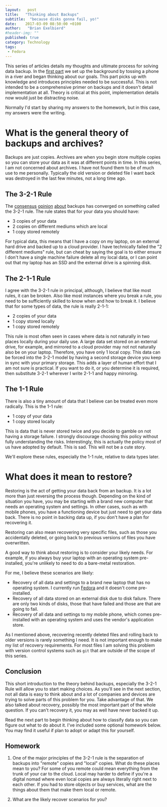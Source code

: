 ```yaml
---
layout:   post
title:   "Thinking about Backups"
subtitle:  "because disks gonna fail, yo!"
date:    2017-03-09 08:50:00 +0100
author:   "Brian Exelbierd"
#header-img: ""
published: true
category: Technology
tags:
 - Fedora
---
```


This series of articles details my thoughts and ultimate process for solving data backup.  In the [first part](part1.md) we set up the background by tossing a phone in a river and began thinking about our goals.  This part picks up with knowledge and introduces principles needed to be successful.  This is not intended to be a comprehensive primer on backups and it doesn't detail implementation at all.  Theory is critical at this point, implementation details now would just be distracting noise.

Normally I'd start by sharing my answers to the homework, but in this case, my answers were the writing.

# What is the general theory of backups and archives?

Backups are just copies.  Archives are when you begin store multiple copies so you can store your data as it was at different points in time.  In this series, I am not concerned about archives.  I have not found them to be of much use to me personally.  Typically the old version or deleted file I want back was destroyed in the last few minutes, not a long time ago.

## The 3-2-1 Rule

The [consensus](https://www.linkedin.com/pulse/backup-best-practices-3-2-1-1-0-golden-rule-raymond-goh) [opinion](https://www.backblaze.com/blog/the-3-2-1-backup-strategy/) [about](https://www.carbonite.com/blog/article/2016/01/what-is-3-2-1-backup/) backups has converged on something called the 3-2-1 rule.  The rule states that for your data you should have:

* 3 copies of your data
* 2 copies on different mediums which are local
* 1 copy stored remotely

For typical data, this means that I have a copy on my laptop, on an external hard drive and backed up to a cloud provider.  I have technically failed the "2 different mediums" rule, but can cheat by saying the goal is to either ensure I don't have a single machine failure delete all my local data, or I can point out that my laptop has an SSD and the external drive is a spinning disk.

## The 2-1-1 Rule

I agree with the 3-2-1 rule in principal, although, I believe that like most rules, it can be broken.  Also like most instances where you break a rule, you need to be sufficiently skilled to know when and how to break it.  I believe that for some types of data, the rule is really 2-1-1:

* 2 copies of your data
* 1 copy stored locally
* 1 copy stored remotely

This rule is most often seen in cases where data is not naturally in two places locally during your daily use.  A large data set stored on an external drive, for example, and mirrored to a cloud provider may not not naturally also be on your laptop. Therefore, you have only 1 local copy.  This data can be forced into the 3-2-1 model by having a second storage device you keep in sync with your primary storage.  This adds a layer of human effort that I am not sure is practical.  If you want to do it, or you determine it is required, then substitute 3-2-1 wherever I write 2-1-1 and happy mirroring.

## The 1-1 Rule

There is also a tiny amount of data that I believe can be treated even more radically.  This is the 1-1 rule:

* 1 copy of your data
* 1 copy stored locally

This is data that is never stored twice and you decide to gamble on not having a storage failure.  I strongly discourage choosing this policy without fully understanding the risks.  Interestingly, this is actually the policy most of us have adopted by default.  This is sad.  This will not be a cute story.

We'll explore these rules, especially the 1-1 rule,  relative to data types later.

# What does it mean to restore?

Restoring is the act of getting your data back from an backup.  It is a lot more than just reversing the process though.  Depending on the kind of situation you have, you may be starting with a brand new computer that needs an operating system and settings.  In other cases, such as with mobile phones, you have a functioning device but just need to get your data back.  There is no point in backing data up, if you don't have a plan for recovering it.

Restoring can also mean recovering very specific files, such as those you accidentally deleted, or going back to previous versions of files you have overwritten.

A good way to think about restoring is to consider your likely needs.  For example, if you always buy your laptop with an operating system pre-installed, you're unlikely to need to do a bare-metal restoration.

For me, I believe these scenarios are likely:

* Recovery of all data and settings to a brand new laptop that has no operating system.  I currently run [Fedora](https://getfedora.org) and it doesn't come pre-installed.
* Recovery of all data stored on an external disk due to disk failure.  There are only two kinds of disks, those that have failed and those are that are going to fail.
* Recovery of all data and settings to my mobile phone, which comes pre-installed with an operating system and uses the vendor's application store.

As I mentioned above, recovering recently deleted files and rolling back to older versions is rarely something I need.  It is not important enough to make my list of recovery requirements.  For most files I am solving this problem with version control systems such as `git` that are outside of the scope of this series.

## Conclusion

This short introduction to the theory behind backups, especially the 3-2-1 Rule will allow you to start making choices.  As you'll see in the next section, not all data is easy to think about and a lot of companies and devices are trying to solve parts of this problem for you.  Take advantage of that.  We also talked about recovery, possibly the most important part of the whole question.  If you can't recovery it, you may as well have never backed it up.

Read the next part to begin thinking about how to classify data so you can figure out what to do about it.  I've included some optional homework below.  You may find it useful if plan to adopt or adapt this for yourself.

## Homework

1. One of the major principles of the 3-2-1 rule is the separation of backups into "remote" copies and "local" copies.  What do these places mean to you?  For some of you remote could mean everything from the trunk of your car to the cloud.  Local may harder to define if you're a digital nomad where even local copies are always literally right next to each other.  If you had to store objects or buy services, what are the things about them that make them local or remote.

2. What are the likely recover scenarios for you?
